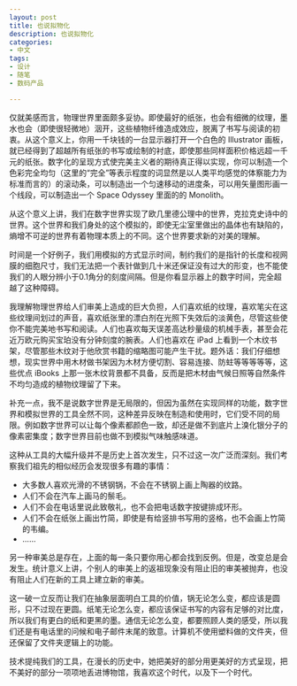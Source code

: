 ```yaml
---
layout: post
title: 也说拟物化
description: 也说拟物化
categories: 
- 中文
tags: 
- 设计
- 随笔
- 数码产品

---
```







仅就美感而言，物理世界里面颇多妥协。即使最好的纸张，也会有细微的纹理，墨水也会（即使很轻微地）洇开，这些植物纤维造成效应，脱离了书写与阅读的初衷。从这个意义上，你用一千块钱的一台显示器打开一个白色的 Illustrator 画板，就已经得到了超越所有纸张的书写或绘制的衬底，即使那些同样面积价格远超一千元的纸张。数字化的呈现方式使完美主义者的期待真正得以实现，你可以制造一个色彩完全均匀（这里的“完全”等表示程度的词显然是以人类平均感觉的体察能力为标准而言的）的滚动条，可以制造出一个匀速移动的进度条，可以用矢量图形画一个线段，可以制造出一个 Space Odyssey 里面的的 Monolith。

从这个意义上讲，我们在数字世界实现了欧几里德公理中的世界，克拉克史诗中的世界。这个世界和我们身处的这个模拟的，即使无尘室里做出的晶体也有缺陷的，熵增不可逆的世界有着物理本质上的不同。这个世界要求新的对美的理解。

时间是一个好例子，我们用模拟的方式显示时间，制约我们的是指针的长度和视网膜的细胞尺寸，我们无法把一个表针做到几十米还保证没有过大的形变，也不能使我们的人眼分辨小于0.1角分的刻度间隔。但是你看显示器上的数字时间，完全超越了这种障碍。

我理解物理世界给人们审美上造成的巨大负担，人们喜欢纸的纹理，喜欢笔尖在这些纹理间划过的声音，喜欢纸张里的漂白剂在光照下失效后的淡黄色，尽管这些使你不能完美地书写和阅读。人们也喜欢每天误差高达秒量级的机械手表，甚至会花近万欧元购买宝珀没有分钟刻度的腕表。人们也喜欢在 iPad 上看到一个木纹书架，尽管那些木纹对于他欣赏书籍的缩略图可能产生干扰。题外话：我们仔细想想，现实世界中用木材做书架因为木材方便切割、容易连接、防蛀等等等等等，这些优点 iBooks 上那一张木纹背景都不具备，反而是把木材由气候日照等自然条件不均匀造成的植物纹理留了下来。

补充一点，我不是说数字世界是无局限的，但因为虽然在实现同样的功能，数字世界和模拟世界的工具全然不同，这种差异反映在制造和使用时，它们受不同的局限。例如数字世界可以让每个像素都颜色一致，却还是做不到底片上溴化银分子的像素密集度；数字世界目前也做不到模拟气味触感味道。

这种从工具的大幅升级并不是历史上首次发生，只不过这一次广泛而深刻。我们考察我们祖先的相似经历会发现很多有趣的事情：

- 大多数人喜欢光滑的不锈钢锅，不会在不锈钢上画上陶器的纹路。
- 人们不会在汽车上画马的鬃毛。
- 人们不会在电话里说此致敬礼，也不会把电话数字按键排成环形。
- 人们不会在纸张上画出竹简，即使是有给竖排书写用的竖格，也不会画上竹简的韦编。
- ……

另一种审美总是存在，上面的每一条只要你用心都会找到反例。但是，改变总是会发生。统计意义上讲，个别人的审美上的返祖现象没有阻止旧的审美被抛弃，也没有阻止人们在新的工具上建立新的审美。

这一破一立反而让我们在抽象层面明白工具的价值，锅无论怎么变，都应该是圆形，只不过现在更圆。纸笔无论怎么变，都应该保证书写的内容有足够的对比度，所以我们有更白的纸和更黑的墨。通信无论怎么变，都要照顾人类的感受，所以我们还是有电话里的问候和电子邮件末尾的致意。计算机不使用塑料做的文件夹，但还保留了文件夹逻辑上的功能。

技术提纯我们的工具，在漫长的历史中，她把美好的部分用更美好的方式呈现，把不美好的部分一项项地丢进博物馆，我喜欢这个时代，以及下一个时代。
